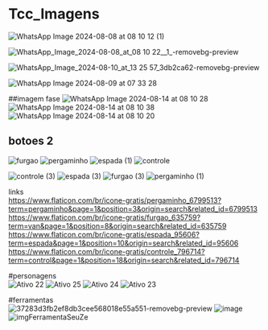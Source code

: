 # Tcc_Imagens
![WhatsApp Image 2024-08-08 at 08 10 12 (1)](https://github.com/user-attachments/assets/f178f592-bfa4-45c9-b9e2-8a9f525c29c7)

![WhatsApp_Image_2024-08-08_at_08 10 22__1_-removebg-preview](https://github.com/user-attachments/assets/9669072e-9d88-4d80-ae89-685959810cb1)

![WhatsApp_Image_2024-08-10_at_13 25 57_3db2ca62-removebg-preview](https://github.com/user-attachments/assets/a09f9f93-e9c5-4d14-add7-cb597d277a03)

![WhatsApp Image 2024-08-09 at 07 33 28](https://github.com/user-attachments/assets/5d747e3a-f96c-4341-b6bb-a0ec3fefcf44)

##imagem fase
![WhatsApp Image 2024-08-14 at 08 10 28](https://github.com/user-attachments/assets/876d417a-bed1-4bd6-86b9-b5a783f86ca8)
![WhatsApp Image 2024-08-14 at 08 10 38](https://github.com/user-attachments/assets/b525e6ed-0148-4bab-a384-e991d8182747)
![WhatsApp Image 2024-08-14 at 08 10 20](https://github.com/user-attachments/assets/e33db5f2-e7cf-40f1-b8d5-0b8ca22c622e)

## botoes 2
![furgao](https://github.com/user-attachments/assets/7436d451-b880-4e8b-85e4-c6e9fa721b34)
![pergaminho](https://github.com/user-attachments/assets/d158dad9-e813-4c86-92c4-a1e340042275)
![espada (1)](https://github.com/user-attachments/assets/4d575c1a-cee3-45ac-a5e8-6e26f0764f04)
![controle](https://github.com/user-attachments/assets/a97b1e56-d3b8-4653-bad4-c07ba9b41edb)

![controle (3)](https://github.com/user-attachments/assets/90c4c535-f0ba-416a-93a5-738a85fe4e48)
![espada (3)](https://github.com/user-attachments/assets/af1dd083-3139-4049-b856-a58cfa37842d)
![furgao (3)](https://github.com/user-attachments/assets/18369804-597d-45fc-abfd-503a3205a62b)
![pergaminho (1)](https://github.com/user-attachments/assets/64b955c6-9add-474a-9341-e3b7469df56b)

links <br>
https://www.flaticon.com/br/icone-gratis/pergaminho_6799513?term=pergaminho&page=1&position=3&origin=search&related_id=6799513
https://www.flaticon.com/br/icone-gratis/furgao_635759?term=van&page=1&position=8&origin=search&related_id=635759
https://www.flaticon.com/br/icone-gratis/espada_95606?term=espada&page=1&position=10&origin=search&related_id=95606
https://www.flaticon.com/br/icone-gratis/controle_796714?term=control&page=1&position=18&origin=search&related_id=796714

#personagens<br>
![Ativo 22](https://github.com/user-attachments/assets/097cf1ae-c01e-4835-9095-5e26e353dfc2)
![Ativo 25](https://github.com/user-attachments/assets/e3d1ce28-0d48-4d10-9d77-8449ffd7a709)
![Ativo 24](https://github.com/user-attachments/assets/2f6ef1ef-4b1a-40eb-8e16-033eda35ffc7)
![Ativo 23](https://github.com/user-attachments/assets/cf52d2f5-cbcc-4a45-8c3f-2ab0fd2fc9a9)

#ferramentas<br>
![37283d3fb2ef8db3cee568018e55a551-removebg-preview](https://github.com/user-attachments/assets/602d2d39-bca2-48f6-937c-acc1846226d1)
![image](https://github.com/user-attachments/assets/6ddcc709-1359-4246-a317-5a7bf367f25e)
![imgFerramentaSeuZe](https://github.com/user-attachments/assets/175d4f8f-51ae-45be-9c0b-5265cc109c20)
